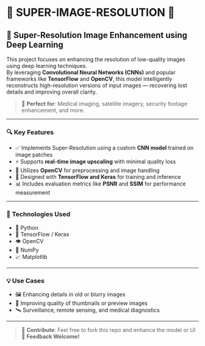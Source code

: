 # 🌟 **SUPER-IMAGE-RESOLUTION** 🌟

## 🧠 **Super-Resolution Image Enhancement using Deep Learning**

This project focuses on enhancing the resolution of low-quality images using deep learning techniques.  
By leveraging **Convolutional Neural Networks (CNNs)** and popular frameworks like **TensorFlow** and **OpenCV**, this model intelligently reconstructs high-resolution versions of input images — recovering lost details and improving overall clarity.

> 📌 **Perfect for**: Medical imaging, satellite imagery, security footage enhancement, and more.

---

### 🔍 **Key Features**
- ✅ Implements Super-Resolution using a custom **CNN model** trained on image patches  
- ⚡ Supports **real-time image upscaling** with minimal quality loss  
- 🧰 Utilizes **OpenCV** for preprocessing and image handling  
- 🔧 Designed with **TensorFlow and Keras** for training and inference  
- 📊 Includes evaluation metrics like **PSNR** and **SSIM** for performance measurement  

---

### 📁 **Technologies Used**
- 🐍 Python  
- 🧠 TensorFlow / Keras  
- 👁️ OpenCV  
- 🔢 NumPy  
- 📈 Matplotlib  

---

### 💡 **Use Cases**
- 🖼️ Enhancing details in old or blurry images  
- 🧾 Improving quality of thumbnails or preview images  
- 🛰️ Surveillance, remote sensing, and medical diagnostics  

---

> 🚀 **Contribute**: Feel free to fork this repo and enhance the model or UI  
> 💬 **Feedback Welcome!**

